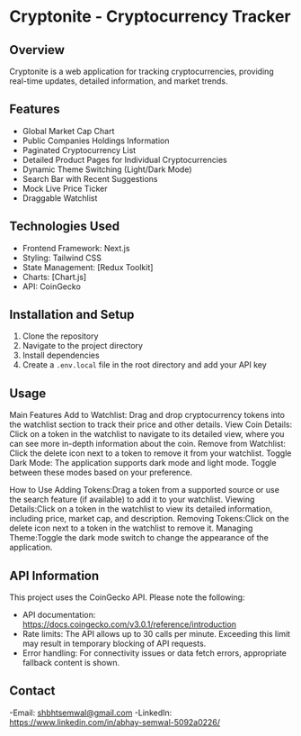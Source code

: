 # Cryptonite - Cryptocurrency Tracker

## Overview
Cryptonite is a web application for tracking cryptocurrencies, providing real-time updates, detailed information, and market trends.

## Features
- Global Market Cap Chart
- Public Companies Holdings Information
- Paginated Cryptocurrency List
- Detailed Product Pages for Individual Cryptocurrencies
- Dynamic Theme Switching (Light/Dark Mode)
- Search Bar with Recent Suggestions
- Mock Live Price Ticker
- Draggable Watchlist

## Technologies Used
- Frontend Framework: Next.js
- Styling: Tailwind CSS
- State Management: [Redux Toolkit]
- Charts: [Chart.js]
- API: CoinGecko

## Installation and Setup
1. Clone the repository
2. Navigate to the project directory
3. Install dependencies
4. Create a `.env.local` file in the root directory and add your API key

## Usage

Main Features
Add to Watchlist: Drag and drop cryptocurrency tokens into the watchlist section to track their price and other details.
View Coin Details: Click on a token in the watchlist to navigate to its detailed view, where you can see more in-depth information about the coin.
Remove from Watchlist: Click the delete icon next to a token to remove it from your watchlist.
Toggle Dark Mode: The application supports dark mode and light mode. Toggle between these modes based on your preference.

How to Use
Adding Tokens:Drag a token from a supported source or use the search feature (if available) to add it to your watchlist.
Viewing Details:Click on a token in the watchlist to view its detailed information, including price, market cap, and description.
Removing Tokens:Click on the delete icon next to a token in the watchlist to remove it.
Managing Theme:Toggle the dark mode switch to change the appearance of the application.

## API Information
This project uses the CoinGecko API. Please note the following:
- API documentation: https://docs.coingecko.com/v3.0.1/reference/introduction
- Rate limits: The API allows up to 30 calls per minute. Exceeding this limit may result in temporary blocking of API requests.
- Error handling: For connectivity issues or data fetch errors, appropriate fallback content is shown.
  
## Contact
-Email: shbhtsemwal@gmail.com
-LinkedIn: https://www.linkedin.com/in/abhay-semwal-5092a0226/

